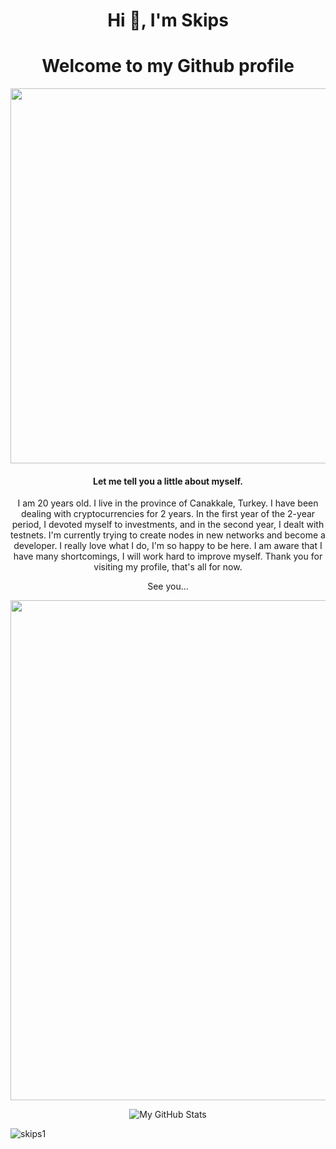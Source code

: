 <h1 align="center">Hi 👋, I'm Skips     </h1> 

<h1 align="center">  Welcome to my Github profile </h1> 


<div id="header" align="center">
  <img src="https://media.giphy.com/media/8RGqzssQ7fCKBaGBRA/giphy.gif" width="600"/>
  
  
  


#### Let me tell you a little about myself.
I am 20 years old. I live in the province of Canakkale, Turkey. I have been dealing with cryptocurrencies for 2 years. 
In the first year of the 2-year period, I devoted myself to investments, and in the second year, I dealt with testnets.
I'm currently trying to create nodes in new networks and become a developer. I really love what I do, I'm so happy to be here.
I am aware that I have many shortcomings, I will work hard to improve myself. Thank you for visiting my profile, that's all for now.


See you...



<a href="https://github.com/skips1/github-profile-trophy">
  <img width=800 src="https://github-profile-trophy.vercel.app/?username=skips1&column=8&theme=gruvbox&no-frame=true"/>
</a>





![My GitHub Stats](https://github-readme-stats.vercel.app/api?username=skips1&show_icons=true&theme=blue-green&count_private=true&include_all_commits=true&border_color=001F1E&text_color=09d672&icon_color=00C2C2&title_color=00F1E9&custom_title=My%20Stats)

<p align="left"> <img src="https://komarev.com/ghpvc/?username=skips1&label=Profile%20views&color=0e75b6&style=flat" alt="skips1" /> </p>




















